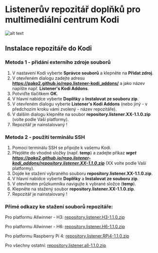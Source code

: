 # Listenerův repozitář doplňků pro multimediální centrum Kodi
![alt text](https://pako2.github.io/repo.listener-kodi_addons/icons/favicon-96x96.png "listener")
## Instalace repozitáře do Kodi
### Metoda 1 - přidání externího zdroje souborů
1.  V nastavení Kodi vyberte **Správce souborů** a klepněte na **Přidat zdroj**.
2.  V otevřeném dialogu zadejte adresu **https://pako2.github.io/repo.listener-kodi_addons/** a jako název napište např. **Listener's Kodi Addons**.
3.  Potvrďte tlačítkem **OK**.
4.  V hlavní nabídce vyberte **Doplňky** a **Instalovat ze souboru zip**.
5.  V otevřeném dialogu vyberte **Listener's Kodi Addons** (nebo jiný - v předchozím kroku vámi zvolený - název repozitáře).
6.  V dalším dialogu klepněte na soubor **repository.listener.XX-1.1.0.zip** (volte podle Vaší platformy).
7.  Repozitář je nainstalovaný !

### Metoda 2 - použití terminálu SSH
1.  Pomocí terminálu SSH se připojte k vašemu Kodi.
2.  Přejděte do vhodné složky (např. **temp**) a zadejte příkaz **_wget https://pako2.github.io/repo.listener-kodi_addons/repository.listener.XX-1.1.0.zip_** (XX volte podle Vaší platformy).
3.  Dojde ke stažení vybraného souboru **repository.listener.XX-1.1.0.zip**.
4.  V hlavní nabídce vyberte **Doplňky** a **Instalovat ze souboru zip**.
5.  V otevřeném průzkumníku navigujte k vybrané složce (**temp**).
6.  Klepněte na stažený soubor **repository.listener.XX-1.1.0.zip**.
7.  Repozitář je nainstalovaný !
### Přímé odkazy ke stažení souborů repozitáře:

 Pro platformu Allwinner - H3:
[repository.listener.H3-1.1.0.zip](https://pako2.github.io/repo.listener-kodi_addons/repository.listener.H3-1.1.0.zip)

 Pro platformu Allwinner - H6:
[repository.listener.H6-1.1.0.zip](https://pako2.github.io/repo.listener-kodi_addons/repository.listener.H6-1.1.0.zip)

 Pro platformu Raspberry Pi 4:
[repository.listener.RPi4-1.1.0.zip](https://pako2.github.io/repo.listener-kodi_addons/repository.listener.RPi4-1.1.0.zip)

 Pro všechny ostatní:
[repository.listener.all-1.1.0.zip](https://pako2.github.io/repo.listener-kodi_addons/repository.listener.all-1.1.0.zip)
